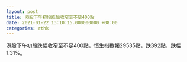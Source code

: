 ```yaml
---
layout: post
title: 港股下午初段跌幅收窄至不足400點
date: 2021-01-22 13:10:15.000000000 +08:00
categories: rthk
---
```


港股下午初段跌幅收窄至不足400點，恒生指數報29535點，跌392點，跌幅1.31%。
